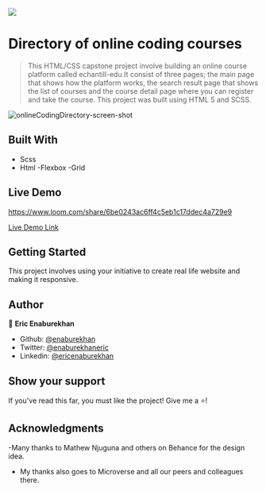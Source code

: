 ![](https://img.shields.io/badge/Microverse-blueviolet)

# Directory of online coding courses

> This HTML/CSS capstone project involve building an online course platform called echantill-edu.It consist of three pages; the main page that shows how the platform works, the search result page that shows the list of courses and the course detail page where you can register and take the course. This project was built using HTML 5 and SCSS. 



![onlineCodingDirectory-screen-shot](https://user-images.githubusercontent.com/51296741/95023564-a25ee380-0675-11eb-9734-0b94d51cb35d.png)


## Built With

- Scss
- Html
-Flexbox
-Grid


## Live Demo
https://www.loom.com/share/6be0243ac6ff4c5eb1c17ddec4a729e9

[Live Demo Link](https://raw.githack.com/enaburekhan/Directory-of-online-coding-language-courses-/feature-onlineCoding/html/index.html)


## Getting Started

This project involves using your initiative to create real life website and making it responsive. 

## Author

👤 **Eric Enaburekhan**

- Github: [@enaburekhan](https://github.com/enaburekhan)
- Twitter: [@enaburekhaneric](https://twitter.com/enaburekhaneric)
- Linkedin: [@ericenaburekhan](https://www.linkedin.com/in/eric-enaburekhan-801a28100/)

## Show your support

If you've read this far, you must like the project! Give me a ⭐️!

## Acknowledgments

-Many thanks to Mathew Njuguna and others on Behance for the design idea.
- My thanks also goes to Microverse and all our peers and colleagues there.

